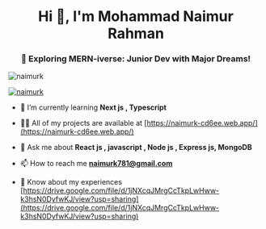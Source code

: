 <h1 align="center">Hi 👋, I'm Mohammad Naimur Rahman</h1>
<h3 align="center">🌟 Exploring MERN-iverse: Junior Dev with Major Dreams!</h3>

<p align="left"> <img src="https://komarev.com/ghpvc/?username=naimurk&label=Profile%20views&color=0e75b6&style=flat" alt="naimurk" /> </p>

<p align="left"> <a href="https://github.com/ryo-ma/github-profile-trophy"><img src="https://github-profile-trophy.vercel.app/?username=naimurk" alt="naimurk" /></a> </p>

- 🌱 I’m currently learning **Next js , Typescript**

- 👨‍💻 All of my projects are available at [https://naimurk-cd6ee.web.app/](https://naimurk-cd6ee.web.app/)

- 💬 Ask me about **React js , javascript , Node js , Express js, MongoDB**

- 📫 How to reach me **naimurk781@gmail.com**

- 📄 Know about my experiences [https://drive.google.com/file/d/1jNXcqJMrgCcTkpLwHww-k3hsN0DyfwKJ/view?usp=sharing](https://drive.google.com/file/d/1jNXcqJMrgCcTkpLwHww-k3hsN0DyfwKJ/view?usp=sharing)



